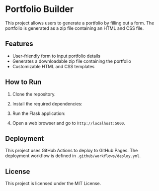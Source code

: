 # Portfolio Builder

This project allows users to generate a portfolio by filling out a form. The portfolio is generated as a zip file containing an HTML and CSS file.

## Features

- User-friendly form to input portfolio details
- Generates a downloadable zip file containing the portfolio
- Customizable HTML and CSS templates

## How to Run

1. Clone the repository.
2. Install the required dependencies:


3. Run the Flask application:


4. Open a web browser and go to `http://localhost:5000`.

## Deployment

This project uses GitHub Actions to deploy to GitHub Pages. The deployment workflow is defined in `.github/workflows/deploy.yml`.

## License

This project is licensed under the MIT License.
